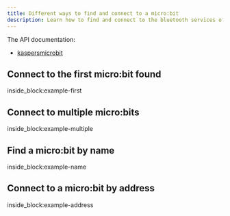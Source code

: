 ```yaml
---
title: Different ways to find and connect to a micro:bit
description: Learn how to find and connect to the bluetooth services of a micro:bit from python (by example)
---
```


The API documentation: 

- [kaspersmicrobit](../reference/kaspersmicrobit)

## Connect to the first micro:bit found

<!--codeinclude-->
[](../examples/find-microbits.py) inside_block:example-first
<!--/codeinclude-->

## Connect to multiple micro:bits

<!--codeinclude-->
[](../examples/find-microbits.py) inside_block:example-multiple
<!--/codeinclude-->

## Find a micro:bit by name

<!--codeinclude-->
[](../examples/find-microbits.py) inside_block:example-name
<!--/codeinclude-->

## Connect to a micro:bit by address

<!--codeinclude-->
[](../examples/find-microbits.py) inside_block:example-address
<!--/codeinclude-->
